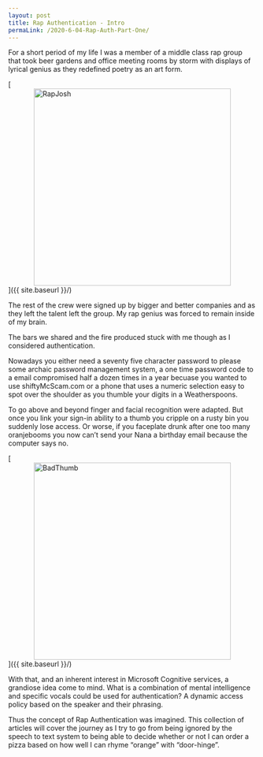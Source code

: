 ```yaml
---
layout: post
title: Rap Authentication - Intro
permaLink: /2020-6-04-Rap-Auth-Part-One/
---
```


For a short period of my life I was a member of a middle class rap group that took beer gardens and office meeting rooms by storm with displays of lyrical genius as they redefined poetry as an art form.

[<img src="{{ site.baseurl }}/images/rapJosh.png" alt="RapJosh" 
    style="width: 400px; 
    display: block;
    margin-left: auto;
    margin-right: auto;"/>]({{ site.baseurl }}/)

The rest of the crew were signed up by bigger and better companies and as they left the talent left the group. My rap genius was forced to remain inside of my brain.

The bars we shared and the fire produced stuck with me though as I considered authentication. 

Nowadays you either need a seventy five character password to please some archaic password management system, a one time password code to a email compromised half a dozen times in a year becuase you wanted to use shiftyMcScam.com or a phone that uses a numeric selection easy to spot over the shoulder as you thumble your digits in a Weatherspoons. 

To go above and beyond finger and facial recognition were adapted. But once you link your sign-in ability to a thumb you cripple on a rusty bin you suddenly lose access. Or worse, if you faceplate drunk after one too many oranjebooms you now can’t send your Nana a birthday email because the computer says no.

[<img src="{{ site.baseurl }}/images/badThumb.jpg" alt="BadThumb" 
    style="width: 400px; 
    display: block;
    margin-left: auto;
    margin-right: auto;"/>]({{ site.baseurl }}/)

With that, and an inherent interest in Microsoft Cognitive services, a grandiose idea come to mind. What is a combination of mental intelligence and specific vocals could be used for authentication? A dynamic access policy based on the speaker and their phrasing.

Thus the concept of Rap Authentication was imagined. This collection of articles will cover the journey as I try to go from being ignored by the speech to text system to being able to decide whether or not I can order a pizza based on how well I can rhyme “orange” with “door-hinge”.